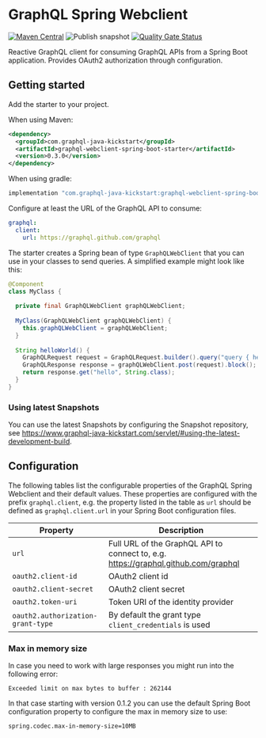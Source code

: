 # GraphQL Spring Webclient
[![Maven Central](https://img.shields.io/maven-central/v/com.graphql-java-kickstart/graphql-webclient-spring-boot-starter.svg)](https://maven-badges.herokuapp.com/maven-central/com.graphql-java-kickstart/graphql-webclient-spring-boot-starter)
![Publish snapshot](https://github.com/graphql-java-kickstart/graphql-spring-webclient/workflows/Publish%20snapshot/badge.svg)
[![Quality Gate Status](https://sonarcloud.io/api/project_badges/measure?project=graphql-java-kickstart_graphql-spring-webclient&metric=alert_status)](https://sonarcloud.io/dashboard?id=graphql-java-kickstart_graphql-spring-webclient)

Reactive GraphQL client for consuming GraphQL APIs from a Spring Boot application.
Provides OAuth2 authorization through configuration.

## Getting started

Add the starter to your project.

When using Maven:
```xml
<dependency>
  <groupId>com.graphql-java-kickstart</groupId>
  <artifactId>graphql-webclient-spring-boot-starter</artifactId>
  <version>0.3.0</version>
</dependency>
```

When using gradle:
```groovy
implementation "com.graphql-java-kickstart:graphql-webclient-spring-boot-starter:0.3.0"
```

Configure at least the URL of the GraphQL API to consume:
```yaml
graphql:
  client:
    url: https://graphql.github.com/graphql
```

The starter creates a Spring bean of type `GraphQLWebClient` that you can use in your
classes to send queries. A simplified example might look like this:

```java
@Component
class MyClass {
  
  private final GraphQLWebClient graphQLWebClient;
  
  MyClass(GraphQLWebClient graphQLWebClient) {
    this.graphQLWebClient = graphQLWebClient;
  }
  
  String helloWorld() {
    GraphQLRequest request = GraphQLRequest.builder().query("query { hello }").build();
    GraphQLResponse response = graphQLWebClient.post(request).block();
    return response.get("hello", String.class);
  }
}
```

### Using latest Snapshots

You can use the latest Snapshots by configuring the Snapshot repository, see https://www.graphql-java-kickstart.com/servlet/#using-the-latest-development-build.


## Configuration

The following tables list the configurable properties of the GraphQL Spring Webclient and their default values.
These properties are configured with the prefix `graphql.client`, e.g. the property listed in the table as `url` 
should be defined as `graphql.client.url` in your Spring Boot configuration files.

| Property | Description |
|----------|-------------|
| `url` | Full URL of the GraphQL API to connect to, e.g. https://graphql.github.com/graphql |
| `oauth2.client-id` | OAuth2 client id |
| `oauth2.client-secret` | OAuth2 client secret |
| `oauth2.token-uri` | Token URI of the identity provider |
| `oauth2.authorization-grant-type` | By default the grant type `client_credentials` is used |
 
### Max in memory size

In case you need to work with large responses you might run into the following error:
```
Exceeded limit on max bytes to buffer : 262144
```
In that case starting with version 0.1.2 you can use the default Spring Boot configuration property to configure
the max in memory size to use:
```properties
spring.codec.max-in-memory-size=10MB
``` 
